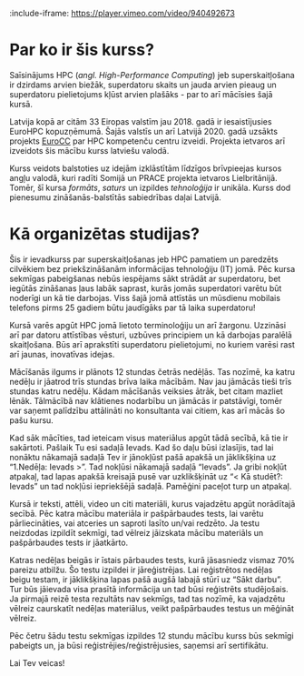 :include-iframe: https://player.vimeo.com/video/940492673


# Par ko ir šis kurss?


Saīsinājums HPC (*angl. High-Performance Computing*) jeb superskaitļošana  ir dzirdams arvien biežāk, superdatoru skaits un jauda arvien pieaug un superdatoru pielietojums kļūst arvien plašāks - par to arī mācīsies šajā kursā. 

Latvija kopā ar citām 33 Eiropas valstīm jau 2018. gadā ir iesaistījusies EuroHPC kopuzņēmumā. Šajās valstīs un arī Latvijā 2020. gadā uzsākts projekts [EuroCC](https://eurocc-latvia.lv) par HPC kompetenču centru izveidi. Projekta ietvaros arī izveidots šis mācību kurss latviešu valodā. 

Kurss veidots balstoties uz idejām izklāstītām līdzīgos brīvpieejas kursos angļu valodā, kuri radīti Somijā  un PRACE projekta ietvaros Lielbritānijā. Tomēr, šī kursa _formāts_, _saturs_ un izpildes _tehnoloģija_ ir unikāla. Kurss dod pienesumu zināšanās-balstītās sabiedrības daļai Latvijā.   

# Kā organizētas studijas? 

Šis ir ievadkurss par superskaitļošanas jeb HPC pamatiem un paredzēts cilvēkiem bez priekšzināšanām informācijas tehnoloģiju (IT) jomā. Pēc kursa sekmīgas pabeigšanas nebūs iespējams sākt strādāt ar superdatoru, bet iegūtās zināšanas ļaus labāk saprast, kurās jomās superdatori varētu būt noderīgi un kā tie darbojas. Viss šajā jomā attīstās un mūsdienu mobilais telefons pirms 25 gadiem būtu jaudīgāks par tā laika superdatoru!

Kursā varēs apgūt HPC jomā lietoto terminoloģiju un arī žargonu. Uzzināsi arī par datoru attīstības vēsturi, uzbūves principiem un kā darbojas paralēlā skaitļošana.  Būs arī aprakstīti superdatoru pielietojumi, no kuriem varēsi rast arī jaunas, inovatīvas idejas. 

Mācīšanās ilgums ir plānots 12 stundas četrās nedēļās. Tas nozīmē, ka katru nedēļu ir jāatrod trīs stundas brīva laika mācībām. Nav jau jāmācās tieši trīs stundas katru nedēļu. Kādam mācīšanās veiksies ātrāk, bet citam mazliet lēnāk. Tālmācībā nav klātienes nodarbību un jāmācās ir patstāvīgi, tomēr var saņemt palīdzību attālināti no konsultanta vai citiem, kas arī mācās šo pašu kursu.

Kad sāk mācīties, tad ieteicam visus materiālus apgūt tādā secībā, kā tie ir sakārtoti. Pašlaik Tu esi sadaļā Ievads. Kad šo daļu būsi izlasījis, tad lai nonāktu nākamajā sadaļā Tev ir jānokļūst pašā apakšā un jāklikšķina uz “1.Nedēļa: Ievads >”.  Tad nokļūsi nākamajā sadaļā “Ievads”.  Ja gribi nokļūt atpakaļ, tad lapas apakšā kreisajā pusē var uzklikšķināt uz “< Kā studēt?: Ievads” un tad nokļūsi iepriekšējā sadaļā. Pamēģini paceļot turp un atpakaļ.

Kursā ir teksti, attēli, video un citi materiāli, kurus vajadzētu apgūt norādītajā secībā. Pēc katra mācību materiāla ir pašpārbaudes tests, lai varētu pārliecināties, vai atceries un saproti lasīto un/vai redzēto. Ja testu neizdodas izpildīt sekmīgi, tad vēlreiz jāizskata mācību materiāls un pašpārbaudes tests ir jāatkārto. 

Katras nedēļas beigās ir īstais pārbaudes tests, kurā jāsasniedz vismaz 70% pareizu atbilžu. Šo testu izpildei ir jāreģistrējas. Lai reģistrētos nedēļas beigu testam, ir jāklikšķina lapas pašā augšā labajā stūrī uz “Sākt darbu”. Tur būs jāievada visa prasītā informācija un tad būsi reģistrēts studējošais. Ja pirmajā reizē testa rezultāts nav sekmīgs, tad tas nozīmē, ka vajadzētu vēlreiz caurskatīt nedēļas materiālus, veikt pašpārbaudes testus un mēģināt vēlreiz. 

Pēc četru šādu testu sekmīgas izpildes 12 stundu mācību kurss būs sekmīgi pabeigts un, ja būsi reģistrējies/reģistrējusies, saņemsi  arī sertifikātu.

Lai Tev veicas!
